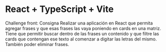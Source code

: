 # React + TypeScript + Vite

Challenge front:
Consigna
Realizar una aplicación en React que permita agregar frases y que esas frases las vaya poniendo
en cards en una matriz. Tiene que permitir buscar dentro de las frases un contenido y que filtre las
cards que contengan ese texto al comenzar a digitar las letras del mismo. También poder eliminar
frases.